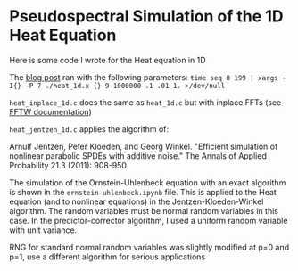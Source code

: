 # Pseudospectral Simulation of the 1D Heat Equation

Here is some code I wrote for the Heat equation in 1D

The [blog post][blog1] ran with the following parameters:
`time seq 0 199 | xargs -I{} -P 7 ./heat_1d.x {} 9 1000000 .1 .01 1. >/dev/null`

`heat_inplace_1d.c` does the same as `heat_1d.c` but with inplace FFTs (see [FFTW documentation][fftinp])

`heat_jentzen_1d.c` applies the algorithm of:

Arnulf Jentzen, Peter Kloeden, and Georg Winkel. "Efficient simulation of nonlinear parabolic SPDEs with additive noise." The Annals of Applied Probability 21.3 (2011): 908-950.

The simulation of the Ornstein-Uhlenbeck equation with an exact algorithm is shown in the `ornstein-uhlenbeck.ipynb` file. This is applied to the Heat equation (and to nonlinear equations) in the Jentzen-Kloeden-Winkel algorithm. The random variables must be normal random variables in this case. In the predictor-corrector algorithm, I used a uniform random variable with unit variance.

RNG for standard normal random variables was slightly modified at p=0 and p=1, use a different algorithm for serious applications

[blog1]: https://gapolinario.github.io/blog/2021/time-scales-spectral-simulation-heat-equation/
[fftinp]: http://www.fftw.org/fftw3_doc/One_002dDimensional-DFTs-of-Real-Data.html
